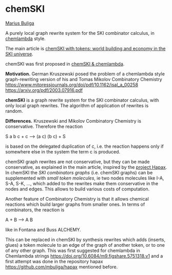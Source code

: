 # chemSKI
[Marius Buliga](https://mbuliga.github.io/)

A purely local graph rewrite system for the SKI combinator calculus, in [chemlambda](https://chemlambda.github.io/index.html) style.

The main article is [chemSKI with tokens: world building and economy in the SKI universe](https://mbuliga.github.io/chemski/chemski-with-tokens.html). 

chemSKI was first proposed in  [chemSKI & chemlambda](https://mbuliga.github.io/chemski/chemski.html#SIISII). 

**Motivation.** German Kruszewski posed the problem of a chemlambda style graph-rewriting version of his and Tomas Mikolov Combinatory Chemistry
 https://www.mitpressjournals.org/doi/pdf/10.1162/isal_a_00258  
 https://arxiv.org/pdf/2003.07916.pdf
 
 **chemSKI** is a graph rewrite system for the SKI combinator calculus, with only local graph rewrites. The algorithm of application of rewrites is random.   

**Differences.** Kruszewski and Mikolov  Combinatory Chemistry is conservative. Therefore the reaction

S a b c   + c --> (a c) (b c)  + S    

is based on the delegated duplication of c, i.e. the reaction happens only if somewhere else in the system the term c is produced. 

chemSKI graph rewrites are not conservative, but they can be made conservative, as explained in the main article,  inspired by the [project Hapax](https://github.com/mbuliga/hapax).  In chemSKI the *SKI combinators graphs* (i.e. chemSKI graphs) can be supplemented with *small token molecules*, ie two nodes molecules like I-A, S-A, S-K, ..., which added to the rewrites make them conservative in the nodes and edges. This allows to build various costs of computation.


Another feature of Combinatory Chemistry is that it allows chemical reactions which build larger graphs from smaller ones. In terms of combinators, the reaction is 

A + B --> A B

like in Fontana and Buss ALCHEMY. 


This can be replaced in chemSKI by synthesis rewrites which adds (inserts, glues) a token molecule to an edge of the graph of another token, or to one of  any other graph. This was first suggested for chemlambda in Chemlambda strings 
 https://doi.org/10.6084/m9.figshare.5751318.v1 
and a first attempt was done  in the repository hapax
https://github.com/mbuliga/hapax 
mentioned before. 
